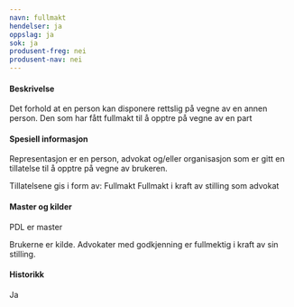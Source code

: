 ```yaml
---
navn: fullmakt
hendelser: ja
oppslag: ja
sok: ja
produsent-freg: nei
produsent-nav: nei
---
```


#### Beskrivelse

Det forhold at en person kan disponere rettslig på vegne av en annen person. Den som har fått fullmakt til å opptre på vegne av en part

#### Spesiell informasjon

Representasjon er en person, advokat og/eller organisasjon som er gitt en tillatelse til å opptre på vegne av brukeren. 

Tillatelsene gis i form av:
Fullmakt 
Fullmakt i kraft av stilling som advokat

#### Master og kilder

PDL er master

Brukerne er kilde.
Advokater med godkjenning er fullmektig i kraft av sin stilling.

#### Historikk

Ja


